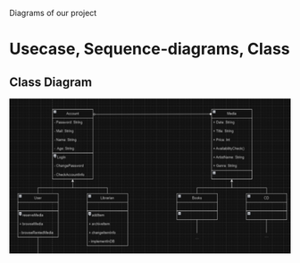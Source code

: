 Diagrams of our project
# Usecase, Sequence-diagrams, Class

## Class Diagram

![alt text](https://github.com/sraosha47/m226/blob/main/Dokumentation/pictures/class_library.png "Logo Title Text 1")
